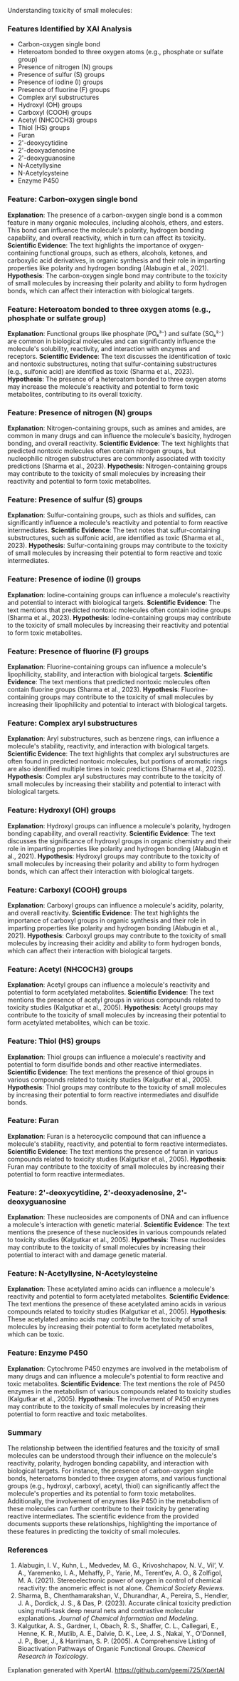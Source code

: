 Understanding toxicity of small molecules:
### Features Identified by XAI Analysis
- Carbon-oxygen single bond
- Heteroatom bonded to three oxygen atoms (e.g., phosphate or sulfate group)
- Presence of nitrogen (N) groups
- Presence of sulfur (S) groups
- Presence of iodine (I) groups
- Presence of fluorine (F) groups
- Complex aryl substructures
- Hydroxyl (OH) groups
- Carboxyl (COOH) groups
- Acetyl (NHCOCH3) groups
- Thiol (HS) groups
- Furan
- 2'-deoxycytidine
- 2'-deoxyadenosine
- 2'-deoxyguanosine
- N-Acetyllysine
- N-Acetylcysteine
- Enzyme P450

### Feature: Carbon-oxygen single bond
**Explanation**: The presence of a carbon-oxygen single bond is a common feature in many organic molecules, including alcohols, ethers, and esters. This bond can influence the molecule's polarity, hydrogen bonding capability, and overall reactivity, which in turn can affect its toxicity.
**Scientific Evidence**: The text highlights the importance of oxygen-containing functional groups, such as ethers, alcohols, ketones, and carboxylic acid derivatives, in organic synthesis and their role in imparting properties like polarity and hydrogen bonding (Alabugin et al., 2021).
**Hypothesis**: The carbon-oxygen single bond may contribute to the toxicity of small molecules by increasing their polarity and ability to form hydrogen bonds, which can affect their interaction with biological targets.

### Feature: Heteroatom bonded to three oxygen atoms (e.g., phosphate or sulfate group)
**Explanation**: Functional groups like phosphate (PO₄³⁻) and sulfate (SO₄²⁻) are common in biological molecules and can significantly influence the molecule's solubility, reactivity, and interaction with enzymes and receptors.
**Scientific Evidence**: The text discusses the identification of toxic and nontoxic substructures, noting that sulfur-containing substructures (e.g., sulfonic acid) are identified as toxic (Sharma et al., 2023).
**Hypothesis**: The presence of a heteroatom bonded to three oxygen atoms may increase the molecule's reactivity and potential to form toxic metabolites, contributing to its overall toxicity.

### Feature: Presence of nitrogen (N) groups
**Explanation**: Nitrogen-containing groups, such as amines and amides, are common in many drugs and can influence the molecule's basicity, hydrogen bonding, and overall reactivity.
**Scientific Evidence**: The text highlights that predicted nontoxic molecules often contain nitrogen groups, but nucleophilic nitrogen substructures are commonly associated with toxicity predictions (Sharma et al., 2023).
**Hypothesis**: Nitrogen-containing groups may contribute to the toxicity of small molecules by increasing their reactivity and potential to form toxic metabolites.

### Feature: Presence of sulfur (S) groups
**Explanation**: Sulfur-containing groups, such as thiols and sulfides, can significantly influence a molecule's reactivity and potential to form reactive intermediates.
**Scientific Evidence**: The text notes that sulfur-containing substructures, such as sulfonic acid, are identified as toxic (Sharma et al., 2023).
**Hypothesis**: Sulfur-containing groups may contribute to the toxicity of small molecules by increasing their potential to form reactive and toxic intermediates.

### Feature: Presence of iodine (I) groups
**Explanation**: Iodine-containing groups can influence a molecule's reactivity and potential to interact with biological targets.
**Scientific Evidence**: The text mentions that predicted nontoxic molecules often contain iodine groups (Sharma et al., 2023).
**Hypothesis**: Iodine-containing groups may contribute to the toxicity of small molecules by increasing their reactivity and potential to form toxic metabolites.

### Feature: Presence of fluorine (F) groups
**Explanation**: Fluorine-containing groups can influence a molecule's lipophilicity, stability, and interaction with biological targets.
**Scientific Evidence**: The text mentions that predicted nontoxic molecules often contain fluorine groups (Sharma et al., 2023).
**Hypothesis**: Fluorine-containing groups may contribute to the toxicity of small molecules by increasing their lipophilicity and potential to interact with biological targets.

### Feature: Complex aryl substructures
**Explanation**: Aryl substructures, such as benzene rings, can influence a molecule's stability, reactivity, and interaction with biological targets.
**Scientific Evidence**: The text highlights that complex aryl substructures are often found in predicted nontoxic molecules, but portions of aromatic rings are also identified multiple times in toxic predictions (Sharma et al., 2023).
**Hypothesis**: Complex aryl substructures may contribute to the toxicity of small molecules by increasing their stability and potential to interact with biological targets.

### Feature: Hydroxyl (OH) groups
**Explanation**: Hydroxyl groups can influence a molecule's polarity, hydrogen bonding capability, and overall reactivity.
**Scientific Evidence**: The text discusses the significance of hydroxyl groups in organic chemistry and their role in imparting properties like polarity and hydrogen bonding (Alabugin et al., 2021).
**Hypothesis**: Hydroxyl groups may contribute to the toxicity of small molecules by increasing their polarity and ability to form hydrogen bonds, which can affect their interaction with biological targets.

### Feature: Carboxyl (COOH) groups
**Explanation**: Carboxyl groups can influence a molecule's acidity, polarity, and overall reactivity.
**Scientific Evidence**: The text highlights the importance of carboxyl groups in organic synthesis and their role in imparting properties like polarity and hydrogen bonding (Alabugin et al., 2021).
**Hypothesis**: Carboxyl groups may contribute to the toxicity of small molecules by increasing their acidity and ability to form hydrogen bonds, which can affect their interaction with biological targets.

### Feature: Acetyl (NHCOCH3) groups
**Explanation**: Acetyl groups can influence a molecule's reactivity and potential to form acetylated metabolites.
**Scientific Evidence**: The text mentions the presence of acetyl groups in various compounds related to toxicity studies (Kalgutkar et al., 2005).
**Hypothesis**: Acetyl groups may contribute to the toxicity of small molecules by increasing their potential to form acetylated metabolites, which can be toxic.

### Feature: Thiol (HS) groups
**Explanation**: Thiol groups can influence a molecule's reactivity and potential to form disulfide bonds and other reactive intermediates.
**Scientific Evidence**: The text mentions the presence of thiol groups in various compounds related to toxicity studies (Kalgutkar et al., 2005).
**Hypothesis**: Thiol groups may contribute to the toxicity of small molecules by increasing their potential to form reactive intermediates and disulfide bonds.

### Feature: Furan
**Explanation**: Furan is a heterocyclic compound that can influence a molecule's stability, reactivity, and potential to form reactive intermediates.
**Scientific Evidence**: The text mentions the presence of furan in various compounds related to toxicity studies (Kalgutkar et al., 2005).
**Hypothesis**: Furan may contribute to the toxicity of small molecules by increasing their potential to form reactive intermediates.

### Feature: 2'-deoxycytidine, 2'-deoxyadenosine, 2'-deoxyguanosine
**Explanation**: These nucleosides are components of DNA and can influence a molecule's interaction with genetic material.
**Scientific Evidence**: The text mentions the presence of these nucleosides in various compounds related to toxicity studies (Kalgutkar et al., 2005).
**Hypothesis**: These nucleosides may contribute to the toxicity of small molecules by increasing their potential to interact with and damage genetic material.

### Feature: N-Acetyllysine, N-Acetylcysteine
**Explanation**: These acetylated amino acids can influence a molecule's reactivity and potential to form acetylated metabolites.
**Scientific Evidence**: The text mentions the presence of these acetylated amino acids in various compounds related to toxicity studies (Kalgutkar et al., 2005).
**Hypothesis**: These acetylated amino acids may contribute to the toxicity of small molecules by increasing their potential to form acetylated metabolites, which can be toxic.

### Feature: Enzyme P450
**Explanation**: Cytochrome P450 enzymes are involved in the metabolism of many drugs and can influence a molecule's potential to form reactive and toxic metabolites.
**Scientific Evidence**: The text mentions the role of P450 enzymes in the metabolism of various compounds related to toxicity studies (Kalgutkar et al., 2005).
**Hypothesis**: The involvement of P450 enzymes may contribute to the toxicity of small molecules by increasing their potential to form reactive and toxic metabolites.

### Summary
The relationship between the identified features and the toxicity of small molecules can be understood through their influence on the molecule's reactivity, polarity, hydrogen bonding capability, and interaction with biological targets. For instance, the presence of carbon-oxygen single bonds, heteroatoms bonded to three oxygen atoms, and various functional groups (e.g., hydroxyl, carboxyl, acetyl, thiol) can significantly affect the molecule's properties and its potential to form toxic metabolites. Additionally, the involvement of enzymes like P450 in the metabolism of these molecules can further contribute to their toxicity by generating reactive intermediates. The scientific evidence from the provided documents supports these relationships, highlighting the importance of these features in predicting the toxicity of small molecules.

### References
1. Alabugin, I. V., Kuhn, L., Medvedev, M. G., Krivoshchapov, N. V., Vil’, V. A., Yaremenko, I. A., Mehaffy, P., Yarie, M., Terent’ev, A. O., & Zolfigol, M. A. (2021). Stereoelectronic power of oxygen in control of chemical reactivity: the anomeric effect is not alone. *Chemical Society Reviews*.
2. Sharma, B., Chenthamarakshan, V., Dhurandhar, A., Pereira, S., Hendler, J. A., Dordick, J. S., & Das, P. (2023). Accurate clinical toxicity prediction using multi-task deep neural nets and contrastive molecular explanations. *Journal of Chemical Information and Modeling*.
3. Kalgutkar, A. S., Gardner, I., Obach, R. S., Shaffer, C. L., Callegari, E., Henne, K. R., Mutlib, A. E., Dalvie, D. K., Lee, J. S., Nakai, Y., O'Donnell, J. P., Boer, J., & Harriman, S. P. (2005). A Comprehensive Listing of Bioactivation Pathways of Organic Functional Groups. *Chemical Research in Toxicology*.

Explanation generated with XpertAI. https://github.com/geemi725/XpertAI